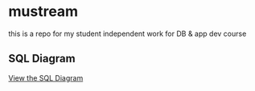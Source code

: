 # mustream
this is a repo for my student independent work for DB &amp; app dev course

## SQL Diagram
[View the SQL Diagram](https://dbdesigner.page.link/fSfL6yWVyNRxbGwa8)
